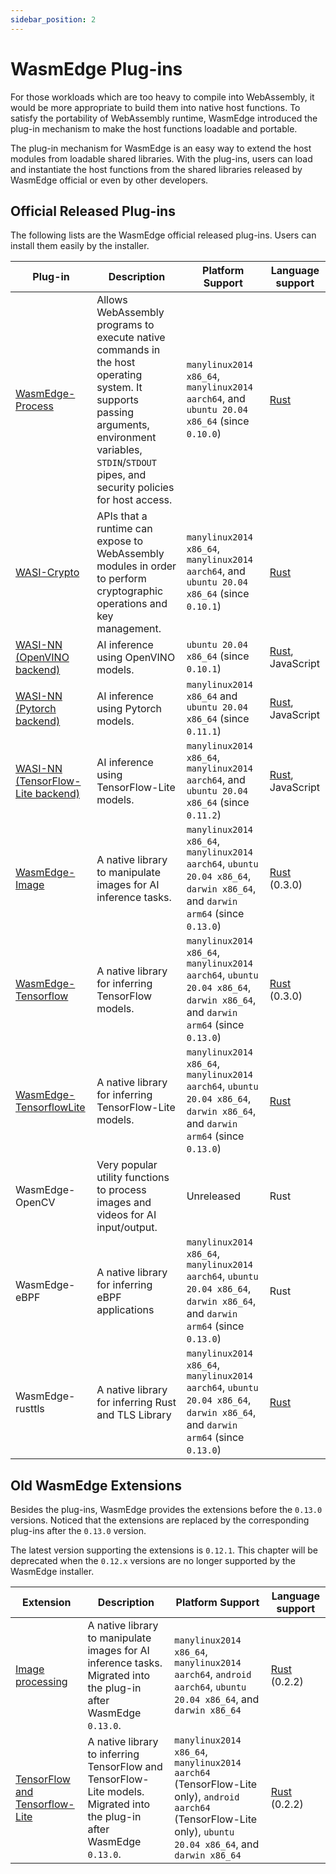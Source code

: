 ```yaml
---
sidebar_position: 2
---
```


# WasmEdge Plug-ins

For those workloads which are too heavy to compile into WebAssembly, it would be more appropriate to build them into native host functions. To satisfy the portability of WebAssembly runtime, WasmEdge introduced the plug-in mechanism to make the host functions loadable and portable.

The plug-in mechanism for WasmEdge is an easy way to extend the host modules from loadable shared libraries. With the plug-ins, users can load and instantiate the host functions from the shared libraries released by WasmEdge official or even by other developers.

## Official Released Plug-ins

The following lists are the WasmEdge official released plug-ins. Users can install them easily by the installer.

| Plug-in                                                                                                                          | Description                                                                                                                                                                                               | Platform Support                                                                                                             | Language support                                                       |
|----------------------------------------------------------------------------------------------------------------------------------|-----------------------------------------------------------------------------------------------------------------------------------------------------------------------------------------------------------|------------------------------------------------------------------------------------------------------------------------------|------------------------------------------------------------------------|
| [WasmEdge-Process](../../../contribute/source/plugin/process.md)                                                                 | Allows WebAssembly programs to execute native commands in the host operating system. It supports passing arguments, environment variables, `STDIN`/`STDOUT` pipes, and security policies for host access. | `manylinux2014 x86_64`, `manylinux2014 aarch64`, and `ubuntu 20.04 x86_64` (since `0.10.0`)                                  | [Rust](https://crates.io/crates/wasmedge_process_interface)            |
| [WASI-Crypto](https://github.com/WebAssembly/wasi-crypto)                                                                        | APIs that a runtime can expose to WebAssembly modules in order to perform cryptographic operations and key management.                                                                                    | `manylinux2014 x86_64`, `manylinux2014 aarch64`, and `ubuntu 20.04 x86_64` (since `0.10.1`)                                  | [Rust](https://crates.io/crates/wasi-crypto)                           |
| [WASI-NN](https://github.com/WebAssembly/wasi-nn) [(OpenVINO backend)](../../../develop/rust/wasinn/openvino.md)                 | AI inference using OpenVINO models.                                                                                                                                                                       | `ubuntu 20.04 x86_64` (since `0.10.1`)                                                                                       | [Rust](https://crates.io/crates/wasi-nn), JavaScript                   |
| [WASI-NN](https://github.com/WebAssembly/wasi-nn) [(Pytorch backend)](../../../develop/rust/wasinn/pytorch.md)                   | AI inference using Pytorch models.                                                                                                                                                                        | `manylinux2014 x86_64` and `ubuntu 20.04 x86_64` (since `0.11.1`)                                                            | [Rust](https://crates.io/crates/wasi-nn), JavaScript                   |
| [WASI-NN](https://github.com/WebAssembly/wasi-nn) [(TensorFlow-Lite backend)](../../../develop/rust/wasinn/tensorflow_lite.md)   | AI inference using TensorFlow-Lite models.                                                                                                                                                                | `manylinux2014 x86_64`, `manylinux2014 aarch64`, and `ubuntu 20.04 x86_64` (since `0.11.2`)                                  | [Rust](https://crates.io/crates/wasi-nn), JavaScript                   |
| [WasmEdge-Image](../../../contribute/source/plugin/image.md)                                                                     | A native library to manipulate images for AI inference tasks.                                                                                                                                             | `manylinux2014 x86_64`, `manylinux2014 aarch64`, `ubuntu 20.04 x86_64`, `darwin x86_64`, and `darwin arm64` (since `0.13.0`) | [Rust](https://crates.io/crates/wasmedge_tensorflow_interface) (0.3.0) |
| [WasmEdge-Tensorflow](../../../contribute/source/plugin/tensorflow.md)                                                           | A native library for inferring TensorFlow models.                                                                                                                                                         | `manylinux2014 x86_64`, `manylinux2014 aarch64`, `ubuntu 20.04 x86_64`, `darwin x86_64`, and `darwin arm64` (since `0.13.0`) | [Rust](https://crates.io/crates/wasmedge_tensorflow_interface) (0.3.0) |
| [WasmEdge-TensorflowLite](../../../contribute/source/plugin/tensorflowlite.md)                                                   | A native library for inferring TensorFlow-Lite models.                                                                                                                                                    | `manylinux2014 x86_64`, `manylinux2014 aarch64`, `ubuntu 20.04 x86_64`, `darwin x86_64`, and `darwin arm64` (since `0.13.0`) | [Rust](https://crates.io/crates/wasmedge_tensorflow_interface)         |
| WasmEdge-OpenCV                                                                                                                  | Very popular utility functions to process images and videos for AI input/output.                                                                                                                          | Unreleased                                                                                                                   | Rust                                                                   |
| WasmEdge-eBPF                                                                                                                    | A native library for inferring eBPF applications                                                                                                                                                          | `manylinux2014 x86_64`, `manylinux2014 aarch64`, `ubuntu 20.04 x86_64`, `darwin x86_64`, and `darwin arm64` (since `0.13.0`) | Rust                                                                   |
| WasmEdge-rusttls                                                                                                                 | A native library for inferring Rust and TLS Library                                                                                                                                                       | `manylinux2014 x86_64`, `manylinux2014 aarch64`, `ubuntu 20.04 x86_64`, `darwin x86_64`, and `darwin arm64` (since `0.13.0`) | [Rust](https://crates.io/crates/wasmedge_rustls_api)    

## Old WasmEdge Extensions

Besides the plug-ins, WasmEdge provides the extensions before the `0.13.0` versions. Noticed that the extensions are replaced by the corresponding plug-ins after the `0.13.0` version.

The latest version supporting the extensions is `0.12.1`. This chapter will be deprecated when the `0.12.x` versions are no longer supported by the WasmEdge installer.

| Extension | Description | Platform Support | Language support |
| --- | --- | --- | --- |
| [Image processing](https://github.com/second-state/WasmEdge-image) | A native library to manipulate images for AI inference tasks. Migrated into the plug-in after WasmEdge `0.13.0`. | `manylinux2014 x86_64`, `manylinux2014 aarch64`, `android aarch64`, `ubuntu 20.04 x86_64`, and `darwin x86_64` | [Rust](https://crates.io/crates/wasmedge_tensorflow_interface) (0.2.2) |
| [TensorFlow and Tensorflow-Lite](https://github.com/second-state/WasmEdge-tensorflow) | A native library to inferring TensorFlow and TensorFlow-Lite models. Migrated into the plug-in after WasmEdge `0.13.0`. | `manylinux2014 x86_64`, `manylinux2014 aarch64` (TensorFlow-Lite only), `android aarch64` (TensorFlow-Lite only), `ubuntu 20.04 x86_64`, and `darwin x86_64` | [Rust](https://crates.io/crates/wasmedge_tensorflow_interface) (0.2.2) |